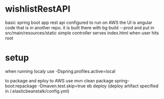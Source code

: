 # wishlistRestAPI
basic spring boot app rest api configured to run on AWS
the UI is angular code that is in another repo.
it is built there with bg build --prod and put in src/main/resources/static
simple controller serves index.html when user hits root

# setup
when running localy use -Dspring.profiles.active=local

to package and eploy to AWS use
mvn clean package spring-boot:repackage -Dmaven.test.skip=true
eb deploy (deploy artifact specified in /.elasticbeanstalk/config.yml)


